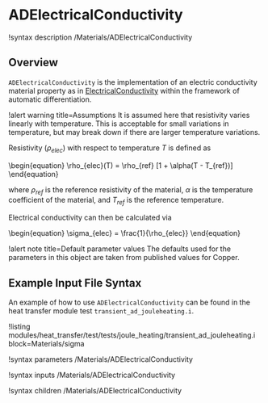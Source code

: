 # ADElectricalConductivity

!syntax description /Materials/ADElectricalConductivity

## Overview

`ADElectricalConductivity` is the implementation of an electric conductivity
material property as in [ElectricalConductivity](ElectricalConductivity.md) within
the framework of automatic differentiation.

!alert warning title=Assumptions
It is assumed here that resistivity varies linearly with temperature. This is
acceptable for small variations in temperature, but may break down if there are
larger temperature variations.

Resistivity ($\rho_{elec}$) with respect to temperature $T$ is defined as

\begin{equation}
  \rho_{elec}(T) = \rho_{ref} [1 + \alpha(T - T_{ref})]
\end{equation}

where $\rho_{ref}$ is the reference resistivity of the material, $\alpha$ is the
temperature coefficient of the material, and $T_{ref}$ is the reference
temperature.

Electrical conductivity can then be calculated via

\begin{equation}
  \sigma_{elec} = \frac{1}{\rho_{elec}}
\end{equation}

!alert note title=Default parameter values
The defaults used for the parameters in this object are taken from published
values for Copper.

## Example Input File Syntax

An example of how to use `ADElectricalConductivity` can be found in the
heat transfer module test `transient_ad_jouleheating.i`.

!listing modules/heat_transfer/test/tests/joule_heating/transient_ad_jouleheating.i block=Materials/sigma

!syntax parameters /Materials/ADElectricalConductivity

!syntax inputs /Materials/ADElectricalConductivity

!syntax children /Materials/ADElectricalConductivity

